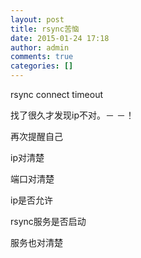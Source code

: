 ```yaml
---
layout: post
title: rsync苦恼
date: 2015-01-24 17:18
author: admin
comments: true
categories: []
---
```

rsync connect timeout

找了很久才发现ip不对。－ －！

再次提醒自己

ip对清楚

端口对清楚

ip是否允许

rsync服务是否启动

服务也对清楚
